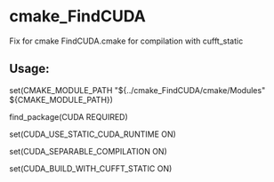 # cmake_FindCUDA
Fix for cmake FindCUDA.cmake for compilation with cufft_static

## Usage:


set(CMAKE_MODULE_PATH "${../cmake_FindCUDA/cmake/Modules" ${CMAKE_MODULE_PATH})

find_package(CUDA REQUIRED)

set(CUDA_USE_STATIC_CUDA_RUNTIME ON)

set(CUDA_SEPARABLE_COMPILATION ON)

set(CUDA_BUILD_WITH_CUFFT_STATIC ON)
